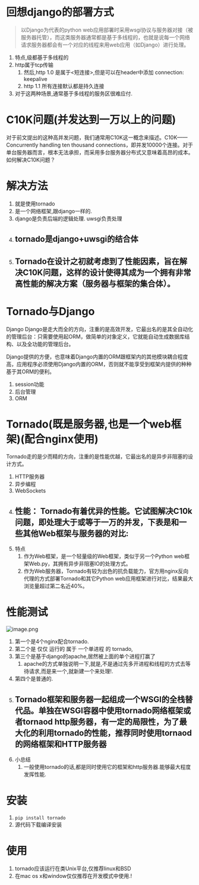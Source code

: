 # 回想django的部署方式
>以Django为代表的python web应用部署时采用wsgi协议与服务器对接（被服务器托管），而这类服务器通常都是基于多线程的，也就是说每一个网络请求服务器都会有一个对应的线程来用web应用（如Django）进行处理。

1. 特点,级都基于多线程的
2. http属于tcp传输
    1. 然后,http 1.0 是属于<短连接>,但是可以在header中添加 connection: keepalive
    2. http 1.1 所有连接默认都是持久连接
3. 对于这两种场景,通常基于多线程的服务区很难应付.

# C10K问题(并发达到一万以上的问题)
对于前文提出的这种高并发问题，我们通常用C10K这一概念来描述。C10K—— Concurrently handling ten thousand connections，即并发10000个连接。对于单台服务器而言，根本无法承担，而采用多台服务器分布式又意味着高昂的成本。如何解决C10K问题？

# 解决方法
1. 就是使用tornado
2. 是一个网络框架,跟django一样的.
3. django是负责后端的逻辑处理. uwsgi负责处理
4. ## tornado是django+uwsgi的结合体
5. ## Tornado在设计之初就考虑到了性能因素，旨在解决C10K问题，这样的设计使得其成为一个拥有非常高性能的解决方案（服务器与框架的集合体）。

 # Tornado与Django
Django
Django是走大而全的方向，注重的是高效开发，它最出名的是其全自动化的管理后台：只需要使用起ORM，做简单的对象定义，它就能自动生成数据库结构、以及全功能的管理后台。

Django提供的方便，也意味着Django内置的ORM跟框架内的其他模块耦合程度高，应用程序必须使用Django内置的ORM，否则就不能享受到框架内提供的种种基于其ORM的便利。

1. session功能
2. 后台管理
3. ORM

# Tornado(既是服务器,也是一个web框架)(配合nginx使用)
Tornado走的是少而精的方向，注重的是性能优越，它最出名的是异步非阻塞的设计方式。

1. HTTP服务器
2. 异步编程
3. WebSockets
4. ## 性能： Tornado有着优异的性能。它试图解决C10k问题，即处理大于或等于一万的并发，下表是和一些其他Web框架与服务器的对比:
5. 特点
    1. 作为Web框架，是一个轻量级的Web框架，类似于另一个Python web框架Web.py，其拥有异步非阻塞IO的处理方式。
    2. 作为Web服务器，Tornado有较为出色的抗负载能力，官方用nginx反向代理的方式部署Tornado和其它Python web应用框架进行对比，结果最大浏览量超过第二名近40%。


# 性能测试
![image.png](https://upload-images.jianshu.io/upload_images/4151356-493510997ec3c324.png?imageMogr2/auto-orient/strip%7CimageView2/2/w/1240)

1. 第一个是4个nginx配合tornado.
2. 第二个是 仅仅 运行的  属于 一个单进程 的  tornado,
3. 第三个是基于django的apache,居然被上面的单个进程打赢了
    1. apache的方式单独说明一下,就是,不是通过先多开进程和线程的方式去等待请求,而是来一个,就新建一个来处理!.
4. 第四个是普通的.
5. ## Tornado框架和服务器一起组成一个WSGI的全栈替代品。单独在WSGI容器中使用tornado网络框架或者tornaod http服务器，有一定的局限性，为了最大化的利用tornado的性能，推荐同时使用tornaod的网络框架和HTTP服务器
6. 小总结
    1. 一般使用tornado的话,都是同时使用它的框架和http服务器.能够最大程度发挥性能.

# 安装
1. `pip install tornado`
2. 源代码下载编译安装

# 使用
1. tornado应该运行在类Unix平台,仅推荐linux和BSD
2. 在mac os x和window仅仅推荐在开发模式中使用.!






